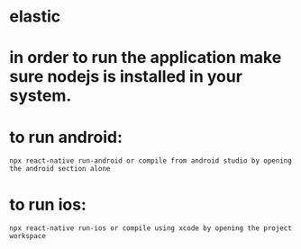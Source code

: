 # elastic

# in order to run the application make sure nodejs is installed in your system.

# to run android:

```
npx react-native run-android or compile from android studio by opening the android section alone
```

# to run ios:

```
npx react-native run-ios or compile using xcode by opening the project workspace
```
